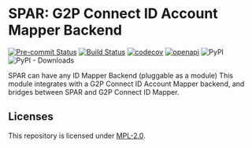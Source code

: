 # SPAR: G2P Connect ID Account Mapper Backend
[![Pre-commit Status](https://github.com/OpenG2P/social-payments-account-registry/actions/workflows/pre-commit.yml/badge.svg?branch=develop)](https://github.com/OpenG2P/social-payments-account-registry/actions/workflows/pre-commit.yml?query=branch%3Adevelop)
[![Build Status](https://github.com/OpenG2P/social-payments-account-registry/actions/workflows/test.yml/badge.svg?branch=develop)](https://github.com/OpenG2P/social-payments-account-registry/actions/workflows/test.yml?query=branch%3Adevelop)
[![codecov](https://codecov.io/gh/OpenG2P/social-payments-account-registry/branch/develop/graph/badge.svg)](https://codecov.io/gh/OpenG2P/social-payments-account-registry)
[![openapi](https://img.shields.io/badge/open--API-swagger-brightgreen)](https://validator.swagger.io/?url=https://raw.githubusercontent.com/OpenG2P/social-payments-account-registry/develop/api-docs/generated/openapi.json)
![PyPI](https://img.shields.io/pypi/v/spar-mapper-g2p-connect?label=pypi%20package)
![PyPI - Downloads](https://img.shields.io/pypi/dm/spar-mapper-g2p-connect)

SPAR can have any ID Mapper Backend (pluggable as a module)
This module integrates with a G2P Connect ID Account Mapper backend, and bridges between SPAR and G2P Connect ID Mapper.

## Licenses

This repository is licensed under [MPL-2.0](LICENSE).
